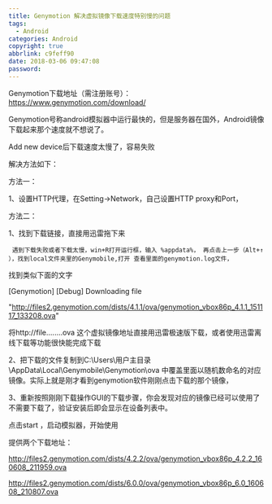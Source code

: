 ```yaml
---
title: Genymotion 解决虚拟镜像下载速度特别慢的问题
tags:
  - Android
categories: Android
copyright: true
abbrlink: c9feff90
date: 2018-03-06 09:47:08
password:
---
```


Genymotion下载地址（需注册账号）：https://www.genymotion.com/download/

Genymotion号称android模拟器中运行最快的，但是服务器在国外，Android镜像下载起来那个速度就不想说了。

Add new device后下载速度太慢了，容易失败



解决方法如下：

方法一：

1、设置HTTP代理，在Setting->Network，自己设置HTTP proxy和Port，

 

方法二：

1、找到下载链接，直接用迅雷拖下来

     遇到下载失败或者下载太慢，win+R打开运行框，输入 %appdata%， 再点击上一步（Alt+↑ ），找到local文件夹里的Genymobile,打开 查看里面的genymotion.log文件，

找到类似下面的文字

[Genymotion] [Debug] Downloading file

"http://files2.genymotion.com/dists/4.1.1/ova/genymotion_vbox86p_4.1.1_151117_133208.ova"



将http://file........ova 这个虚拟镜像地址直接用迅雷极速版下载，或者使用迅雷离线下载等功能很快能完成下载



2、把下载的文件复制到C:\Users\用户主目录\AppData\Local\Genymobile\Genymotion\ova 中覆盖里面以随机数命名的对应镜像。实际上就是刚才看到genymotion软件刚刚点击下载的那个镜像，



3、重新按照刚刚下载操作GUI的下载步骤，你会发现对应的镜像已经可以使用了不需要下载了，验证安装后即会显示在设备列表中。

点击start ，启动模拟器，开始使用





提供两个下载地址：

http://files2.genymotion.com/dists/4.2.2/ova/genymotion_vbox86p_4.2.2_160608_211959.ova

http://files2.genymotion.com/dists/6.0.0/ova/genymotion_vbox86p_6.0_160608_210807.ova